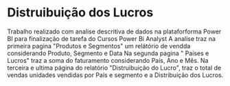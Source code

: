 # Distruibuição dos Lucros 
Trabalho realizado com analise descritiva de dados na plataforforma Power BI para finalização de tarefa do Cursos Power Bi Analyst
A analise traz na primeira pagina "Produtos e Segmentos" um relátório de vendda considerando Produto, Segmento e Data 
Na segunda pagina " Países e Lucros" traz a soma do faturamento considerando País, Ano e Mês. 
Na terceira e ultima página do relatório "Distruibuição do Lucro", traz o total de vendas unidades vendidas por País e segmento e a Distribuíção dos Lucros.
